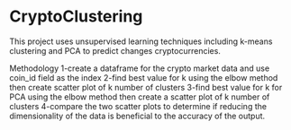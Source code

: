 # CryptoClustering

This project uses unsupervised learning techniques including k-means clustering and PCA to predict changes cryptocurrencies.

Methodology
1-create a dataframe for the crypto market data and use coin_id field as the index
2-find best value for k using the elbow method then create scatter plot of k number of clusters
3-find best value for k for PCA using the elbow method then create a scatter plot of k number of clusters
4-compare the two scatter plots to determine if reducing the dimensionality of the data is beneficial to the accuracy of the output.
